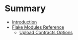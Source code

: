 # Summary

- [Introduction](./introduction.md)
- [Flake Modules Reference](./reference/flake-modules/index.md)
    - [Upload Contracts Options](./reference/flake-modules/upload-contracts.md)
